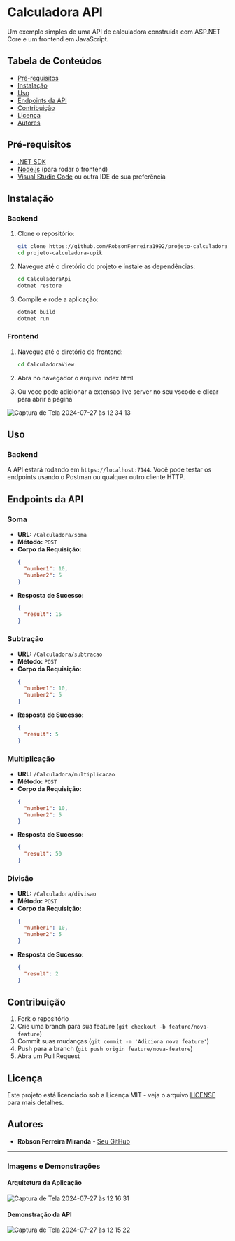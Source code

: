 # Calculadora API

Um exemplo simples de uma API de calculadora construída com ASP.NET Core e um frontend em JavaScript.

## Tabela de Conteúdos

- [Pré-requisitos](#pré-requisitos)
- [Instalação](#instalação)
- [Uso](#uso)
- [Endpoints da API](#endpoints-da-api)
- [Contribuição](#contribuição)
- [Licença](#licença)
- [Autores](#autores)

## Pré-requisitos

- [.NET SDK](https://dotnet.microsoft.com/download)
- [Node.js](https://nodejs.org/) (para rodar o frontend)
- [Visual Studio Code](https://code.visualstudio.com/) ou outra IDE de sua preferência

## Instalação

### Backend

1. Clone o repositório:
    ```bash
    git clone https://github.com/RobsonFerreira1992/projeto-calculadora-upik.git
    cd projeto-calculadora-upik
    ```

2. Navegue até o diretório do projeto e instale as dependências:
    ```bash
    cd CalculadoraApi
    dotnet restore
    ```

3. Compile e rode a aplicação:
    ```bash
    dotnet build
    dotnet run
    ```

### Frontend

1. Navegue até o diretório do frontend:
    ```bash
    cd CalculadoraView
    ```

2. Abra no navegador o arquivo index.html


3. Ou voce pode adicionar a extensao live server no seu vscode e clicar para abrir a pagina
    
![Captura de Tela 2024-07-27 às 12 34 13](https://github.com/user-attachments/assets/ad51eea3-86c5-43eb-8fa0-437c8c3973ef)

## Uso

### Backend

A API estará rodando em `https://localhost:7144`. Você pode testar os endpoints usando o Postman ou qualquer outro cliente HTTP.


## Endpoints da API

### Soma

- **URL:** `/Calculadora/soma`
- **Método:** `POST`
- **Corpo da Requisição:**
    ```json
    {
      "number1": 10,
      "number2": 5
    }
    ```
- **Resposta de Sucesso:**
    ```json
    {
      "result": 15
    }
    ```

### Subtração

- **URL:** `/Calculadora/subtracao`
- **Método:** `POST`
- **Corpo da Requisição:**
    ```json
    {
      "number1": 10,
      "number2": 5
    }
    ```
- **Resposta de Sucesso:**
    ```json
    {
      "result": 5
    }
    ```

### Multiplicação

- **URL:** `/Calculadora/multiplicacao`
- **Método:** `POST`
- **Corpo da Requisição:**
    ```json
    {
      "number1": 10,
      "number2": 5
    }
    ```
- **Resposta de Sucesso:**
    ```json
    {
      "result": 50
    }
    ```

### Divisão

- **URL:** `/Calculadora/divisao`
- **Método:** `POST`
- **Corpo da Requisição:**
    ```json
    {
      "number1": 10,
      "number2": 5
    }
    ```
- **Resposta de Sucesso:**
    ```json
    {
      "result": 2
    }
    ```

## Contribuição

1. Fork o repositório
2. Crie uma branch para sua feature (`git checkout -b feature/nova-feature`)
3. Commit suas mudanças (`git commit -m 'Adiciona nova feature'`)
4. Push para a branch (`git push origin feature/nova-feature`)
5. Abra um Pull Request

## Licença

Este projeto está licenciado sob a Licença MIT - veja o arquivo [LICENSE](LICENSE) para mais detalhes.

## Autores

- **Robson Ferreira Miranda** - [Seu GitHub](https://github.com/RobsonFerreira1992)

---

### Imagens e Demonstrações

#### Arquitetura da Aplicação
![Captura de Tela 2024-07-27 às 12 16 31](https://github.com/user-attachments/assets/2b403de7-8fb6-4bb3-a943-3c15026e8345)


#### Demonstração da API

![Captura de Tela 2024-07-27 às 12 15 22](https://github.com/user-attachments/assets/03c118b9-f21c-4438-a30a-a27542e64990)
